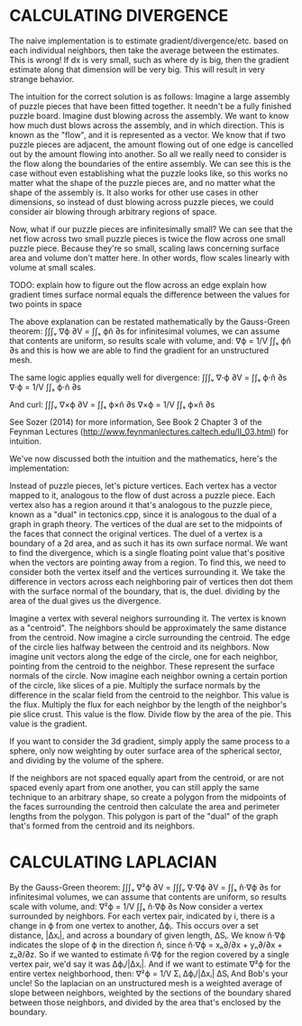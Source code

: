 
# CALCULATING DIVERGENCE
The naive implementation is to estimate gradient/divergence/etc. 
 based on each individual neighbors, then take the average between the estimates.
This is wrong! If dx is very small, such as where dy is big,
 then the gradient estimate along that dimension will be very big.
This will result in very strange behavior.

The intuition for the correct solution is as follows:
Imagine a large assembly of puzzle pieces that have been fitted together. 
It needn't be a fully finished puzzle board.
Imagine dust blowing across the assembly. 
We want to know how much dust blows across the assembly, and in which direction.
This is known as the "flow", and it is represented as a vector. 
We know that if two puzzle pieces are adjacent, the amount flowing out of one edge is cancelled out by the amount flowing into another. 
So all we really need to consider is the flow along the boundaries of the entire assembly. 
We can see this is the case without even establishing what the puzzle looks like,
so this works no matter what the shape of the puzzle pieces are, and no matter what the shape of the assembly is. 
It also works for other use cases in other dimensions, 
so instead of dust blowing across puzzle pieces, we could consider air blowing through arbitrary regions of space. 

Now, what if our puzzle pieces are infinitesimally small?
We can see that the net flow across two small puzzle pieces is twice the flow across one small puzzle piece.
Because they're so small, scaling laws concerning surface area and volume don't matter here.
In other words, flow scales linearly with volume at small scales.

TODO: 
explain how to figure out the flow across an edge
explain how gradient times surface normal equals the difference between the values for two points in space

The above explanation can be restated mathematically by the Gauss-Green theorem: 
  ∫∫∫ᵥ ∇ϕ ∂V = ∫∫ₛ ϕn̂ ∂s
for infinitesimal volumes, we can assume that contents are uniform, so results scale with volume, and:
  ∇ϕ = 1/V ∫∫ₛ ϕn̂ ∂s
and this is how we are able to find the gradient for an unstructured mesh. 

The same logic applies equally well for divergence: 
  ∫∫∫ᵥ ∇⋅ϕ ∂V = ∫∫ₛ ϕ⋅n̂ ∂s
  ∇⋅ϕ = 1/V ∫∫ₛ ϕ⋅n̂ ∂s

And curl: 
  ∫∫∫ᵥ ∇×ϕ ∂V = ∫∫ₛ ϕ×n̂ ∂s
  ∇×ϕ = 1/V ∫∫ₛ ϕ×n̂ ∂s

See Sozer (2014) for more information, 
See Book 2 Chapter 3 of the Feynman Lectures (http://www.feynmanlectures.caltech.edu/II_03.html) for intuition.

We've now discussed both the intuition and the mathematics, here's the implementation:

Instead of puzzle pieces, let's picture vertices.
Each vertex has a vector mapped to it, analogous to the flow of dust across a puzzle piece.
Each vertex also has a region around it that's analogous to the puzzle piece, 
known as a "dual" in tectonics.cpp, since it is analogous to the dual of a graph in graph theory. 
The vertices of the dual are set to the midpoints of the faces that connect the original vertices.
The duel of a vertex is a boundary of a 2d area, and as such it has its own surface normal.
We want to find the divergence, which is a single floating point value 
that's positive when the vectors are pointing away from a region.
To find this, we need to consider both the vertex itself and the vertices surrounding it. 
We take the difference in vectors across each neighboring pair of vertices
then dot them with the surface normal of the boundary, that is, the duel.
dividing by the area of the dual gives us the divergence.

Imagine a vertex with several neighors surrounding it. 
The vertex is known as a "centroid".
The neighbors should be approximately the same distance from the centroid. 
Now imagine a circle surrounding the centroid. 
The edge of the circle lies halfway between the centroid and its neighbors.
Now imagine unit vectors along the edge of the circle, 
 one for each neighbor, pointing from the centroid to the neighbor.
These represent the surface normals of the circle. 
Now imagine each neighbor owning a certain portion of the circle, 
 like slices of a pie. 
Multiply the surface normals by the difference in the scalar field from the centroid to the neighbor.
This value is the flux. 
Multiply the flux for each neighbor by the length of the neighbor's pie slice crust.
This value is the flow.
Divide flow by the area of the pie.
This value is the gradient.

If you want to consider the 3d gradient, 
 simply apply the same process to a sphere, 
 only now weighting by outer surface area of the spherical sector,
 and dividing by the volume of the sphere.

If the neighbors are not spaced equally apart from the centroid,
 or are not spaced evenly apart from one another,
 you can still apply the same technique to an arbitrary shape,
 so create a polygon from the midpoints of the faces surrounding the centroid
 then calculate the area and perimeter lengths from the polygon.
This polygon is part of the "dual" of the graph that's formed from the centroid and its neighbors.


# CALCULATING LAPLACIAN

By the Gauss-Green theorem:
  ∫∫∫ᵥ ∇²ϕ ∂V = ∫∫∫ᵥ ∇⋅∇ϕ ∂V = ∫∫ₛ n̂⋅∇ϕ ∂s
for infinitesimal volumes, we can assume that contents are uniform, so results scale with volume, and:
  ∇²ϕ = 1/V ∫∫ₛ n̂⋅∇ϕ ∂s
Now consider a vertex surrounded by neighbors.
For each vertex pair, indicated by i, 
there is a change in ϕ from one vertex to another, Δϕᵢ.
This occurs over a set distance, |Δxᵢ|,
and across a boundary of given length, ΔSᵢ. 
We know n̂⋅∇ϕ indicates the slope of ϕ in the direction n̂, since n̂⋅∇ϕ = xₙ∂/∂x + yₙ∂/∂x + zₙ∂/∂z. 
So if we wanted to estimate n̂⋅∇ϕ for the region covered by a single vertex pair, we'd say it was Δϕᵢ/|Δxᵢ|. 
And if we want to estimate ∇²ϕ for the entire vertex neighborhood, then:
  ∇²ϕ = 1/V Σᵢ Δϕᵢ/|Δxᵢ| ΔSᵢ
And Bob's your uncle! 
So the laplacian on an unstructured mesh is a weighted average of slope between neighbors, 
weighted by the sections of the boundary shared between those neighbors, 
and divided by the area that's enclosed by the boundary. 

